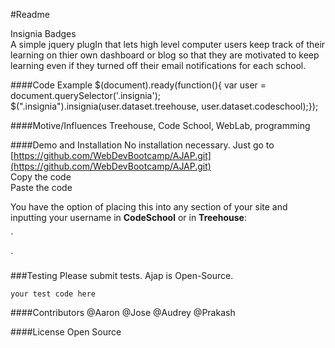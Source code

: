 #Readme

Insignia Badges  
A simple jquery plugIn that lets high level computer users keep track of their learning on thier own dashboard or blog so that they are motivated to keep learning even if they turned off their email notifications for each school.

####Code Example
    $(document).ready(function(){
	var user = document.querySelector('.insignia');
	$(".insignia").insignia(user.dataset.treehouse, user.dataset.codeschool);});

        
####Motive/Influences
Treehouse, Code School, WebLab, programming

####Demo and Installation
No installation necessary.  Just go to [https://github.com/WebDevBootcamp/AJAP.git](https://github.com/WebDevBootcamp/AJAP.git)  
Copy the code   
Paste the code  
  
You have the option of placing this into any section of your site and inputting your username in **CodeSchool** or in **Treehouse**:  

`
<div class="insignia" data-codeschool="username" data-treehouse="username"></div>
`  

###Testing
Please submit tests. Ajap is Open-Source.  
    
    your test code here

####Contributors
@Aaron
@Jose
@Audrey
@Prakash

####License
Open Source

